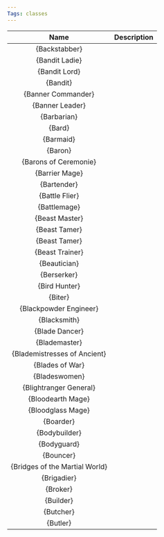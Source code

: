 ```yaml
---
Tags: classes 
---
```


| **Name** | **Description** |
|:--------:|:-----------|
| {Backstabber} | |
| {Bandit Ladie} | |
| {Bandit Lord} | |
| {Bandit} | |
| {Banner Commander} | |
| {Banner Leader} | |
| {Barbarian} | |
| {Bard} | |
| {Barmaid} | |
| {Baron} | |
| {Barons of Ceremonie} | |
| {Barrier Mage} | |
| {Bartender} | |
| {Battle Flier} | |
| {Battlemage} | |
| {Beast Master} | |
| {Beast Tamer} | |
| {Beast Tamer} | |
| {Beast Trainer} | |
| {Beautician} | |
| {Berserker} | |
| {Bird Hunter} | |
| {Biter} | |
| {Blackpowder Engineer} | |
| {Blacksmith} | |
| {Blade Dancer} | |
| {Blademaster} | |
| {Blademistresses of Ancient} | |
| {Blades of War} | |
| {Bladeswomen} | |
| {Blightranger General} | |
| {Bloodearth Mage} | |
| {Bloodglass Mage} | |
| {Boarder} | |
| {Bodybuilder} | |
| {Bodyguard} | |
| {Bouncer} | |
| {Bridges of the Martial World} | |
| {Brigadier} | |
| {Broker} | |
| {Builder} | |
| {Butcher} | |
| {Butler} | |
